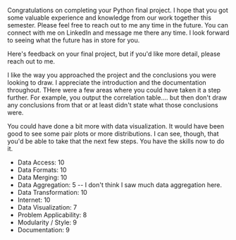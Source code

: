 Congratulations on completing your Python final project.  I hope that you got some valuable experience and knowledge from our work together this semester.  Please feel free to reach out to me any time in the future.  You can connect with me on LinkedIn and message me there any time.  I look forward to seeing what the future has in store for you.

Here's feedback on your final project, but if you'd like more detail, please reach out to me.

I like the way you approached the project and the conclusions you were looking to draw.  I appreciate the introduction and the documentation throughout.  THere were a few areas where you could have taken it a step further.  For example, you output the correlation table.... but then don't draw any conclusions from that or at least didn't state what those conclusions were.

You could have done a bit more with data visualization.  It would have been good to see some pair plots or more distributions.  I can see, though, that you'd be able to take that the next few steps.  You have the skills now to do it.



* Data Access:             10
* Data Formats:            10
* Data Merging:            10
* Data Aggregation:        5     -- I don't think I saw much data aggregation here.
* Data Transformation:     10
* Internet:                10
* Data Visualization:      7
* Problem Applicability:   8
* Modularity / Style:      9
* Documentation:           9

